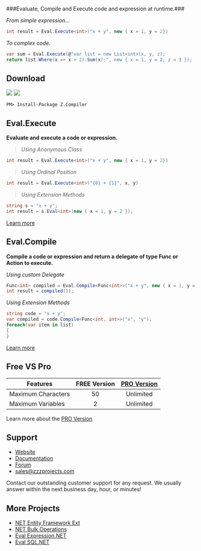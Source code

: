 
###Evaluate, Compile and Execute code and expression at runtime.###

*From simple expression...*
```csharp
int result = Eval.Execute<int>("x + y", new { x = 1, y = 2})
```
*To complex code.*
```csharp
var sum = Eval.Execute(@"var list = new List<int>(x, y, z);
return list.Where(x => x > 2).Sum(x);", new { x = 1, y = 2, z = 3 });
```

## Download
<a href="https://www.nuget.org/packages/EntityFramework/" target="_blank" alt="download nuget"><img src="https://img.shields.io/nuget/v/Z.Compiler.svg?style=flat-square" /></a>
<a href="https://www.nuget.org/packages/EntityFramework/" target="_blank" alt="download nuget"><img src="https://img.shields.io/nuget/dt/Z.Compiler.svg?style=flat-square" /></a>

```
PM> Install-Package Z.Compiler
```

## Eval.Execute
**Evaluate and execute a code or expression.**

> *Using Anonymous Class*

```csharp
int result = Eval.Execute<int>("x + y", new { x = 1, y = 2})
```

> *Using Ordinal Position*

```csharp
int result = Eval.Execute<int>("{0} + {1}", x, y)
```

> *Using Extension Methods*

```csharp
string s = "x + y";
int result = s.Eval<int>(new { x = 1, y = 2 });
```
[Learn more](https://zzzprojects.uservoice.com/forums/327759-eval-expression-net)

## Eval.Compile
**Compile a code or expression and return a delegate of type Func or Action to execute.**

*Using custom Delegate*
```csharp
Func<int> compiled = Eval.Compile<Func<int>>("x + y", new { x = 1, y = 2})
int result = compiled(1);
```

*Using Extension Methods*
```csharp
string code = "x + y";
var compiled = code.Compile<Func<int, int>>("x", "y");
foreach(var item in list)
{
}
```
[Learn more](https://zzzprojects.uservoice.com/forums/327759-eval-expression-net)

## Free VS Pro
Features | FREE Version | [PRO Version](https://zzzprojects.uservoice.com/forums/327759-eval-expression-net)
------------ | :-------------: | :-------------:
Maximum Characters | 50 | Unlimited
Maximum Variables | 2 | Unlimited
Learn more about the [PRO Version](https://zzzprojects.uservoice.com/forums/327759-eval-expression-net)

## Support
- [Website](http://eval-sql.net/)
- [Documentation](https://zzzprojects.uservoice.com/forums/327759-eval-expression-net)
- [Forum](https://zzzprojects.uservoice.com/forums/327759-eval-expression-net)
- sales@zzzprojects.com

Contact our outstanding customer support for any request. We usually answer within the next business day, hour, or minutes!

## More Projects
  - [NET Entity Framework Ext](sales@zzzprojects.com)
  - [NET Bulk Operations](sales@zzzprojects.com)
  - [Eval Expression.NET](sales@zzzprojects.com)
  - [Eval SQL.NET](sales@zzzprojects.com)


